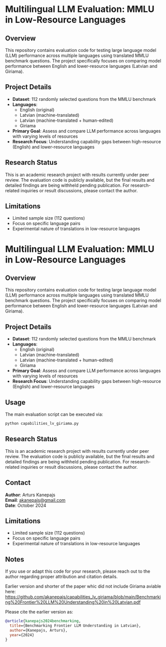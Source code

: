 # Multilingual LLM Evaluation: MMLU in Low-Resource Languages

## Overview

This repository contains evaluation code for testing large language model (LLM) performance across multiple languages using translated MMLU benchmark questions. The project specifically focuses on comparing model performance between English and lower-resource languages (Latvian and Giriama).

## Project Details

- **Dataset**: 112 randomly selected questions from the MMLU benchmark
- **Languages**:
  - English (original)
  - Latvian (machine-translated)
  - Latvian (machine-translated + human-edited)
  - Giriama
- **Primary Goal**: Assess and compare LLM performance across languages with varying levels of resources
- **Research Focus**: Understanding capability gaps between high-resource (English) and lower-resource languages

## Research Status

This is an academic research project with results currently under peer review. The evaluation code is publicly available, but the final results and detailed findings are being withheld pending publication. For research-related inquiries or result discussions, please contact the author.

## Limitations

- Limited sample size (112 questions)
- Focus on specific language pairs
- Experimental nature of translations in low-resource languages

# Multilingual LLM Evaluation: MMLU in Low-Resource Languages

## Overview

This repository contains evaluation code for testing large language model (LLM) performance across multiple languages using translated MMLU benchmark questions. The project specifically focuses on comparing model performance between English and lower-resource languages (Latvian and Giriama).

## Project Details

- **Dataset**: 112 randomly selected questions from the MMLU benchmark
- **Languages**:
  - English (original)
  - Latvian (machine-translated)
  - Latvian (machine-translated + human-edited)
  - Giriama
- **Primary Goal**: Assess and compare LLM performance across languages with varying levels of resources
- **Research Focus**: Understanding capability gaps between high-resource (English) and lower-resource languages

## Usage

The main evaluation script can be executed via:
```bash
python capabilities_lv_giriama.py
```

## Research Status

This is an academic research project with results currently under peer review. The evaluation code is publicly available, but the final results and detailed findings are being withheld pending publication. For research-related inquiries or result discussions, please contact the author.

## Contact

**Author**: Arturs Kanepajs  
**Email**: akanepajs@gmail.com  
**Date**: October 2024

## Limitations

- Limited sample size (112 questions)
- Focus on specific language pairs
- Experimental nature of translations in low-resource languages

## Notes

If you use or adapt this code for your research, please reach out to the author regarding proper attribution and citation details.

Earlier version and shorter of the paper whic did not include Giriama aviable here:
https://github.com/akanepajs/capabilities_lv_giriama/blob/main/Benchmarking%20Frontier%20LLM%20Understanding%20in%20Latvian.pdf

Please cite the earlier version as:

```bibtex
@article{kanepajs2024benchmarking,
  title={Benchmarking Frontier LLM Understanding in Latvian},
  author={Kanepajs, Arturs},
  year={2024}
}
```
